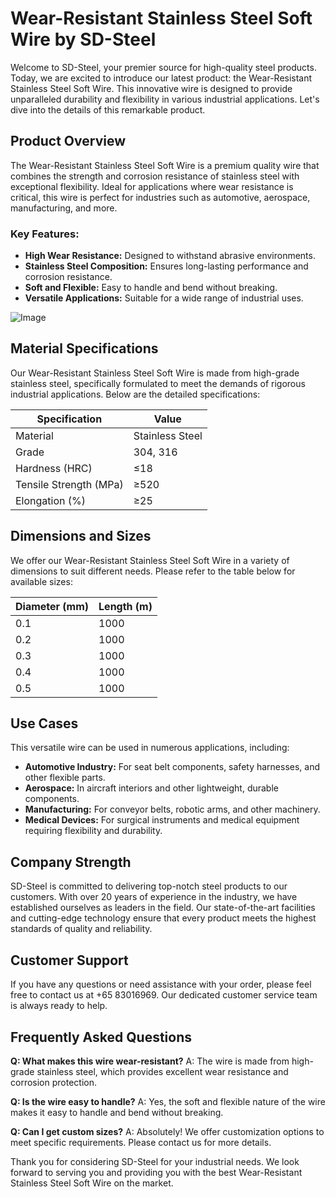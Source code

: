 # Wear-Resistant Stainless Steel Soft Wire by SD-Steel

Welcome to SD-Steel, your premier source for high-quality steel products. Today, we are excited to introduce our latest product: the Wear-Resistant Stainless Steel Soft Wire. This innovative wire is designed to provide unparalleled durability and flexibility in various industrial applications. Let's dive into the details of this remarkable product.

## Product Overview

The Wear-Resistant Stainless Steel Soft Wire is a premium quality wire that combines the strength and corrosion resistance of stainless steel with exceptional flexibility. Ideal for applications where wear resistance is critical, this wire is perfect for industries such as automotive, aerospace, manufacturing, and more.

### Key Features:
- **High Wear Resistance:** Designed to withstand abrasive environments.
- **Stainless Steel Composition:** Ensures long-lasting performance and corrosion resistance.
- **Soft and Flexible:** Easy to handle and bend without breaking.
- **Versatile Applications:** Suitable for a wide range of industrial uses.

![Image](https://github.com/user-attachments/assets/2567258e-e124-4816-932d-1809bd27ef0b)

## Material Specifications

Our Wear-Resistant Stainless Steel Soft Wire is made from high-grade stainless steel, specifically formulated to meet the demands of rigorous industrial applications. Below are the detailed specifications:

| Specification         | Value                  |
|-----------------------|------------------------|
| Material              | Stainless Steel        |
| Grade                 | 304, 316               |
| Hardness (HRC)        | ≤18                    |
| Tensile Strength (MPa)| ≥520                   |
| Elongation (%)        | ≥25                    |

## Dimensions and Sizes

We offer our Wear-Resistant Stainless Steel Soft Wire in a variety of dimensions to suit different needs. Please refer to the table below for available sizes:

| Diameter (mm) | Length (m) |
|---------------|------------|
| 0.1           | 1000       |
| 0.2           | 1000       |
| 0.3           | 1000       |
| 0.4           | 1000       |
| 0.5           | 1000       |

## Use Cases

This versatile wire can be used in numerous applications, including:
- **Automotive Industry:** For seat belt components, safety harnesses, and other flexible parts.
- **Aerospace:** In aircraft interiors and other lightweight, durable components.
- **Manufacturing:** For conveyor belts, robotic arms, and other machinery.
- **Medical Devices:** For surgical instruments and medical equipment requiring flexibility and durability.

## Company Strength

SD-Steel is committed to delivering top-notch steel products to our customers. With over 20 years of experience in the industry, we have established ourselves as leaders in the field. Our state-of-the-art facilities and cutting-edge technology ensure that every product meets the highest standards of quality and reliability.

## Customer Support

If you have any questions or need assistance with your order, please feel free to contact us at +65 83016969. Our dedicated customer service team is always ready to help.

## Frequently Asked Questions

**Q: What makes this wire wear-resistant?**
A: The wire is made from high-grade stainless steel, which provides excellent wear resistance and corrosion protection.

**Q: Is the wire easy to handle?**
A: Yes, the soft and flexible nature of the wire makes it easy to handle and bend without breaking.

**Q: Can I get custom sizes?**
A: Absolutely! We offer customization options to meet specific requirements. Please contact us for more details.

Thank you for considering SD-Steel for your industrial needs. We look forward to serving you and providing you with the best Wear-Resistant Stainless Steel Soft Wire on the market.
